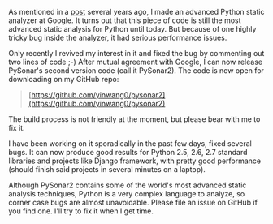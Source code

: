 <span>As mentioned in a</span> [post](http://yinwang0.wordpress.com/2010/09/12/pysonar) <span>several years ago, I made an advanced Python static analyzer at Google. It turns out that this piece of code is still the most advanced static analysis for Python until today. But because of one highly tricky bug inside the analyzer, it had serious performance issues.</span>

Only recently I revived my interest in it and fixed the bug by commenting out two lines of code ;-) After mutual agreement with Google, I can now release PySonar's second version code (call it PySonar2). The code is now open for downloading on my GitHub repo:

> [https://github.com/yinwang0/pysonar2](https://github.com/yinwang0/pysonar2)

The build process is not friendly at the moment, but please bear with me to fix it.

I have been working on it sporadically in the past few days, fixed several bugs. It can now produce good results for Python 2.5, 2.6, 2.7 standard libraries and projects like Django framework, with pretty good performance (should finish said projects in several minutes on a laptop).

Although PySonar2 contains some of the world's most advanced static analysis techniques, Python is a very complex language to analyze, so corner case bugs are almost unavoidable. Please file an issue on GitHub if you find one. I'll try to fix it when I get time.
